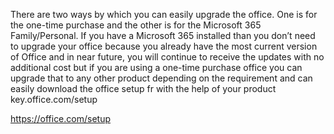 There are two ways by which you can easily upgrade the office. One is for the one-time purchase and the other is for the Microsoft 365 Family/Personal. If you have a Microsoft 365 installed than you don’t need to upgrade your office because you already have the most current version of Office and in near future, you will continue to receive the updates with no additional cost but if you are using a one-time purchase office you can upgrade that to any other product depending on the requirement and can easily download the office setup fr with the help of your product key.office.com/setup

https://office.com/setup

